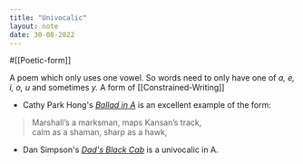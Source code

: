 ```yaml
---
title: "Univocalic"
layout: note
date: 30-08-2022
---
```


#[[Poetic-form]] 

A poem which only uses one vowel. So words need to only have one of *a, e, i, o, u* and sometimes *y.* A form of [[Constrained-Writing]]

-   Cathy Park Hong's *<a href="https://poetryfoundation.org/poetrymagazine/poems/53500/ballad-in-a" >Ballad in A</a>* is an excellent example of the form:

> Marshall’s a marksman, maps Kansan’s track,  
> calm as a shaman, sharp as a hawk,  

-   Dan Simpson's *<a href="https://dansimpsonpoet.wordpress.com/2017/09/29/dads-black-cab/" >Dad's Black Cab</a>* is a univocalic in A.
